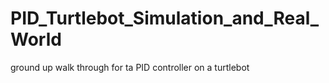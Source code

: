 # PID_Turtlebot_Simulation_and_Real_World
ground up walk through for ta PID controller on a turtlebot
